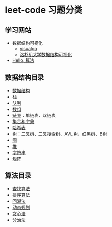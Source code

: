 # leet-code 习题分类

## 学习网站

- 数据结构可视化
    - [visualgo](https://visualgo.net/zh/)
    - [洛杉矶大学数据结构可视化](https://www.cs.usfca.edu/~galles/visualization/Algorithms.html)
- [Hello, 算法](https://www.hello-algo.com/)

## 数据结构目录

- [数据结构](./data_structure/数据结构/README.md)
- [栈](./data_structure/栈/README.md)
- [队列](data_structure/队列/README.md)
- [数组](./data_structure/数组/README.md)
- [链表](data_structure/链表/README.md)：单链表，双链表
- [集合和字典](data_structure/集合和字典/README.md)
- [哈希表](data_structure/哈希表/README.md)
- [树](data_structure/树/README.md)：二叉树、二叉搜索树、AVL 树、红黑树、B树
- [图](data_structure/图/README.md)
- [堆](data_structure/堆/README.md)
- [字符串](./data_structure/字符串/README.md)
- [矩阵](./data_structure/矩阵/README.md)

## 算法目录

- [查找算法](./algorithm/查找算法/README.md)
- [排序算法](./algorithm/排序算法/README.md)
- [回溯法](./algorithm/回溯法/README.md)
- [动态规划](./algorithm/动态规划/README.md)
- [贪心法](./algorithm/贪心法/README.md)
- [分治法](./algorithm/分治法/README.md)

